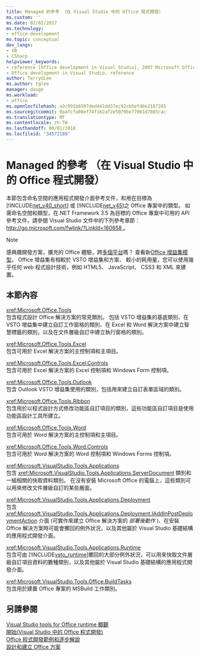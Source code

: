 ```yaml
---
title: Managed 的參考 （在 Visual Studio 中的 Office 程式開發）
ms.custom: ''
ms.date: 02/02/2017
ms.technology:
- office-development
ms.topic: conceptual
dev_langs:
- VB
- CSharp
helpviewer_keywords:
- reference [Office development in Visual Studio], 2007 Microsoft Office system
- Office development in Visual Studio, reference
author: TerryGLee
ms.author: tglee
manager: douge
ms.workload:
- office
ms.openlocfilehash: a3c991b6507ded441dd37ec92cb5efd0e2167285
ms.sourcegitcommit: 0aafcfa08ef74f162af2e5079be77061d7885cac
ms.translationtype: MT
ms.contentlocale: zh-TW
ms.lasthandoff: 06/01/2018
ms.locfileid: "34572188"
---
```

# <a name="managed-reference-office-development-in-visual-studio"></a>Managed 的參考 （在 Visual Studio 中的 Office 程式開發）
  本節包含命名空間的應用程式開發介面參考文件，和用在目標為 [!INCLUDE[net_v40_short](../sharepoint/includes/net-v40-short-md.md)] 或 [!INCLUDE[net_v45](../vsto/includes/net-v45-md.md)]之 Office 專案中的類型。 如需命名空間和類型，在.NET Framework 3.5 為目標的 Office 專案中可用的 API 參考文件，請參閱 Visual Studio 文件中的下列參考章節： [ http://go.microsoft.com/fwlink/?LinkId=160658 ](http://go.microsoft.com/fwlink/?LinkId=160658)。  
  
> [!NOTE]  
>  感興趣開發方案，擴充的 Office 體驗，跨[多個平台](https://dev.office.com/add-in-availability)嗎？ 查看新[Office 增益集模型](https://dev.office.com/docs/add-ins/overview/office-add-ins)。 Office 增益集有相較於 VSTO 增益集和方案、 較小的耗用量，您可以使用幾乎任何 web 程式設計技術，例如 HTML5、 JavaScript、 CSS3 和 XML 來建置。  
  
## <a name="in-this-section"></a>本節內容  
 <xref:Microsoft.Office.Tools>  
 包含程式設計 Office 解決方案的常見類別。 包括 VSTO 增益集的基底類別、在 VSTO 增益集中建立自訂工作窗格的類別、在 Excel 和 Word 解決方案中建立智慧標籤的類別，以及在文件層級自訂中建立執行窗格的類別。  
  
 <xref:Microsoft.Office.Tools.Excel>  
 包含可用於 Excel 解決方案的主控制項和主項目。  
  
 <xref:Microsoft.Office.Tools.Excel.Controls>  
 包含可用於 Excel 解決方案的 Excel 控制項和 Windows Form 控制項。  
  
 <xref:Microsoft.Office.Tools.Outlook>  
 包含 Outlook VSTO 增益集使用的類別，包括用來建立自訂表單區域的類別。  
  
 <xref:Microsoft.Office.Tools.Ribbon>  
 包含用於以程式設計方式修改功能區自訂項目的類別，這些功能區自訂項目是使用功能區設計工具所建立。  
  
 <xref:Microsoft.Office.Tools.Word>  
 包含可用於 Word 解決方案的主控制項和主項目。  
  
 <xref:Microsoft.Office.Tools.Word.Controls>  
 包含可用於 Word 解決方案的 Word 控制項和 Windows Forms 控制項。  
  
 <xref:Microsoft.VisualStudio.Tools.Applications>  
 包含 <xref:Microsoft.VisualStudio.Tools.Applications.ServerDocument> 類別和一組相關的快取資料類別。 在沒有安裝 Microsoft Office 的電腦上，這些類別可以用來修改文件層級自訂的某些層面。  
  
 <xref:Microsoft.VisualStudio.Tools.Applications.Deployment>  
 包含 <xref:Microsoft.VisualStudio.Tools.Applications.Deployment.IAddInPostDeploymentAction> 介面 (可實作來建立 Office 解決方案的 *部署後動作* )、在安裝 Office 解決方案時可能會擲回的例外狀況，以及其他屬於 Visual Studio 基礎結構的應用程式開發介面。  
  
 <xref:Microsoft.VisualStudio.Tools.Applications.Runtime>  
 包含可由 [!INCLUDE[vsto_runtime](../vsto/includes/vsto-runtime-md.md)]擲回的大部分例外狀況，可以用來快取文件層級自訂項目資料的數種類別，以及其他屬於 Visual Studio 基礎結構的應用程式開發介面。  
  
 <xref:Microsoft.VisualStudio.Tools.Office.BuildTasks>  
 包含用於建置 Office 專案的 MSBuild 工作類別。  
  
## <a name="see-also"></a>另請參閱  
 [Visual Studio tools for Office runtime 概觀](../vsto/visual-studio-tools-for-office-runtime-overview.md)   
 [開始&#40;Visual Studio 中的 Office 程式開發&#41;](../vsto/getting-started-office-development-in-visual-studio.md)   
 [Office 程式開發範例和逐步解說](../vsto/office-development-samples-and-walkthroughs.md)   
 [設計和建立 Office 方案](../vsto/designing-and-creating-office-solutions.md)  
  
  